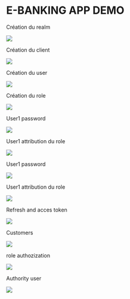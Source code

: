 <h1>E-BANKING APP DEMO</h1>

<p>Création du realm</p>
<img src="images/real_creation.png">

<p>Création du client</p>
<img src="images/clientskeycloak.png">

<p>Création du user</p>
<img src="images/userskeycloak.png">
<p>Création du role</p>
<img src="images/rolekeycloak.png">

<p>User1 password</p>
<img src="images/passworduser1.png">

<p>User1 attribution du role </p>
<img src="images/roleuser1.png">

<p>User1 password</p>
<img src="images/password_user2.png">
<p>User1 attribution du role</p>
<img src="images/role_user2.png">

<p>Refresh and acces token</p>
<img src="images/Refresh_acces.png">
<p>Customers</p>
<img src="images/customer.png">
<p>role authozization</p>
<img src="images/roleauthorization.png">

<p>Authority user</p>
<img src="images/Authority_user.png">